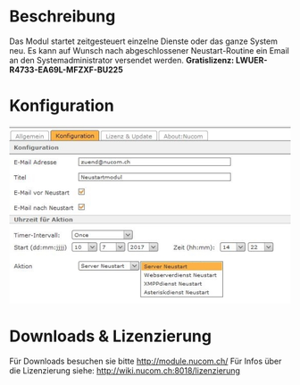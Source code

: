 <!-- TITLE: Neustartmodul -->
# Beschreibung
Das Modul startet zeitgesteuert einzelne Dienste oder das ganze System neu. Es kann auf Wunsch nach abgeschlossener Neustart-Routine ein Email an den Systemadministrator versendet werden.
**Gratislizenz: LWUER-R4733-EA69L-MFZXF-BU225**
# Konfiguration
![1](/uploads/neustartmodul/1.jpg "1")
# Downloads & Lizenzierung
Für Downloads besuchen sie bitte http://module.nucom.ch/
Für Infos über die Lizenzierung siehe: http://wiki.nucom.ch:8018/lizenzierung
